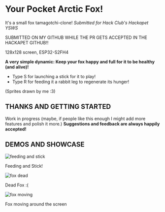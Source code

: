 # Your Pocket Arctic Fox!
It's a small fox tamagotchi-clone!
*Submitted for Hack Club's Hackapet YSWS*

SUBMITTED ON MY GITHUB WHILE THE PR GETS ACCEPTED IN THE HACKAPET GITHUB!!

128x128 screen, ESP32-S2FH4



**A very simple dynamic: Keep your fox happy and full for it to be healthy (and alive)!**

- Type S for launching a stick for it to play!
- Type R for feeding it a rabbit leg to regenerate its hunger!

(Sprites drawn by me :3)

## THANKS AND GETTING STARTED
Work in progress (maybe, if people like this enough I might add more features and polish it more.) **Suggestions and feedback
are always happily accepted!**

## DEMOS AND SHOWCASE

![feeding and stick](https://github.com/user-attachments/assets/9acaefcb-21e8-424c-912d-d26cda9fa1dc) 

Feeding and Stick!

![fox dead](https://github.com/user-attachments/assets/2f386d72-8461-4f89-b34c-3b9f97f23749) 

Dead Fox :(

![fox moving](https://github.com/user-attachments/assets/59f40a2a-2517-4049-b17f-b323254a62e3) 

Fox moving around the screen

